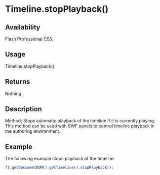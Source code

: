 # Timeline.stopPlayback()

## Availability

Flash Professional CS5.

## Usage

Timeline.stopPlayback()

## Returns

Nothing.

## Description

Method; Stops automatic playback of the timeline if it is currently playing. This method can be used with SWF panels to control timeline playback in the authoring environment.

## Example

The following example stops playback of the timeline.

```javascript
fl.getDocumentDOM().getTimeline().stopPlayback();
```
